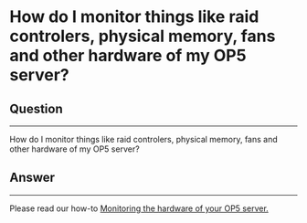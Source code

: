# How do I monitor things like raid controlers, physical memory, fans and other hardware of my OP5 server?

## Question

* * * * *

How do I monitor things like raid controlers, physical memory, fans and other hardware of my OP5 server?

## Answer

* * * * *

Please read our how-to [Monitoring the hardware of your OP5 server.](https://kb.op5.com/display/HOWTOs/Monitoring+the+hardware+of+your+op5+server)
